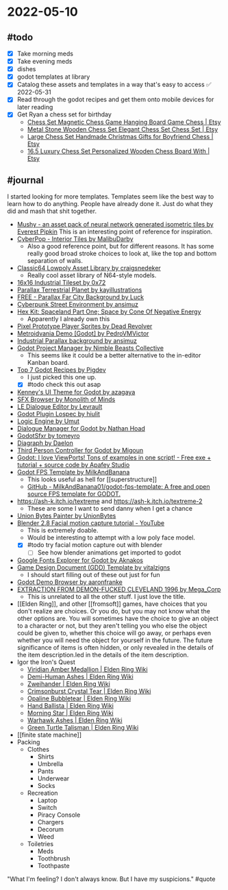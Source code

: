# 2022-05-10
## #todo 
- [x] Take morning meds
- [x] Take evening meds
- [x] dishes
- [x] godot templates at library
- [x] Catalog these assets and templates in a way that's easy to access ✅ 2022-05-31
- [x] Read through the godot recipes and get them onto mobile devices for later reading
- [x] Get Ryan a chess set for birthday
	- [Chess Set Magnetic Chess Game Hanging Board Game Chess | Etsy](https://www.etsy.com/listing/660083026/chess-set-magnetic-chess-game-hanging?ga_order=most_relevant&ga_search_type=all&ga_view_type=gallery&ga_search_query=chess+set&ref=sr_gallery-2-13&frs=1&bes=1&sts=1)
	- [Metal Stone Wooden Chess Set Elegant Chess Set Chess Set | Etsy](https://www.etsy.com/listing/993742693/metal-stone-wooden-chess-set-elegant?ga_order=most_relevant&ga_search_type=all&ga_view_type=gallery&ga_search_query=chess+sets+with+board&ref=sc_gallery-1-1&frs=1&plkey=0caf6409eff90280518333c98d5fe696594587ab%3A993742693)
	- [Large Chess Set Handmade Christmas Gifts for Boyfriend Chess | Etsy](https://www.etsy.com/listing/1099735567/large-chess-set-handmade-christmas-gifts?ga_order=most_relevant&ga_search_type=all&ga_view_type=gallery&ga_search_query=chess+sets+with+board&ref=sc_gallery-1-2&pro=1&frs=1&plkey=b98783b9f5e1c7ac3098a68eccdd7e1bf6842676%3A1099735567)
	- [16.5 Luxury Chess Set Personalized Wooden Chess Board With | Etsy](https://www.etsy.com/listing/1085824224/165-luxury-chess-set-personalized-wooden?ga_order=most_relevant&ga_search_type=all&ga_view_type=gallery&ga_search_query=chess+sets+with+board&ref=sr_gallery-1-8&frs=1&bes=1)


## #journal
I started looking for more templates. Templates seem like the best way to learn how to do anything. People have already done it. Just do what they did and mash that shit together.
- [Mushy - an asset pack of neural network generated isometric tiles by Everest Pipkin](https://everestpipkin.itch.io/mushy)
	This is an interesting point of reference for inspiration.
- [CyberPop - Interior Tiles by MalibuDarby](https://malibudarby.itch.io/cyberpop-interior-tiles)
	- Also a good reference point, but for different reasons. It has some really good broad stroke choices to look at, like the top and bottom separation of walls.
- [Classic64 Lowpoly Asset Library by craigsnedeker](https://craigsnedeker.itch.io/classic64-asset-library)
	- Really cool asset library of N64-style models.
- [16x16 Industrial Tileset by 0x72](https://0x72.itch.io/16x16-industrial-tileset)
- [Parallax Terrestrial Planet by kayillustrations](https://kayillustrations.itch.io/parallax-terrestrial-planet)
- [FREE - Parallax Far City Background by Luck](https://lucky-loops.itch.io/parallax-city-background)
- [Cyberpunk Street Environment by ansimuz](https://ansimuz.itch.io/cyberpunk-street-environment)
- [Hex Kit: Spaceland Part One; Space by Cone Of Negative Energy](https://cone.itch.io/spaceland)
	- Apparently I already own this
- [Pixel Prototype Player Sprites by Dead Revolver](https://deadrevolver.itch.io/pixel-prototype-player-sprites)
- [Metroidvania Demo [Godot] by PedroVMVictor](https://pedrovmvictor.itch.io/metroidvania-demo-godot)
- [Industrial Parallax background by ansimuz](https://ansimuz.itch.io/industrial-parallax-background)
- [Godot Project Manager by Nimble Beasts Collective](https://nimblebeastscollective.itch.io/godot-project-manager)
	- This seems like it could be a better alternative to the in-editor Kanban board.
- [Top 7 Godot Recipes by Pigdev](https://pigdev.itch.io/top-7-godot-recipes)
	- I just picked this one up.
	- [x] #todo check this out asap
- [Kenney's UI Theme for Godot by azagaya](https://azagaya.itch.io/kenneys-ui-theme)
- [SFX Browser by Monolith of Minds](https://resolutiion.itch.io/sfx-browser)
- [LE Dialogue Editor by Levrault](https://levrault.itch.io/le-dialogue-editor)
- [Godot Plugin Lospec by hiulit](https://hiulit.itch.io/godot-plugin-lospec)
- [Logic Engine by Umut](https://umutsevdi.itch.io/logic-engine)
- [Dialogue Manager for Godot by Nathan Hoad](https://nathanhoad.itch.io/godot-dialogue-manager)
- [GodotSfxr by tomeyro](https://tomeyro.itch.io/godot-sfxr)
- [Diagraph by Daelon](https://daelon.itch.io/diagraph)
- [Third Person Controller for Godot by Migoun](https://migoun.itch.io/3rd-person-controller)
- [Godot: I love ViewPorts! Tons of examples in one script! - Free exe + tutorial + source code by Apafey Studio](https://apafey.itch.io/i-love-viewports)
- [Godot FPS Template by MilkAndBanana](https://milkandbanana.itch.io/godot-fps-template)
	- This looks useful as hell for [[superstructure]]
	- [GitHub - MilkAndBanana01/godot-fps-template: A free and open source FPS template for GODOT.](https://github.com/MilkAndBanana01/godot-fps-template) 
- https://ash-k.itch.io/textreme and https://ash-k.itch.io/textreme-2
	- These are some I want to send danny when I get a chance
- [Union Bytes Painter by UnionBytes](https://unionbytes.itch.io/union-bytes-painter)
- [Blender 2.8 Facial motion capture tutorial - YouTube](https://www.youtube.com/watch?v=uNK8S19OSmA)
	- This is extremely doable.
	- Would be interesting to attempt with a low poly face model.
	- [x] #todo try facial motion capture out with blender 
		- [ ] See how blender animations get imported to godot
- [Google Fonts Explorer for Godot by Aknakos](https://christinoleo.itch.io/google-fonts-explorer-for-godot)
- [Game Design Document (GDD) Template by vitalzigns](https://vitalzigns.itch.io/gdd)
	- I should start filling out of these out just for fun
- [Godot Demo Browser by aaronfranke](https://aaronfranke.itch.io/godot-demo-browser)
- [EXTRACTION FROM DEMON-FUCKED CLEVELAND 1996 by Mega_Corp](https://mega-corp.itch.io/efdfc1996)
	- This is unrelated to all the other stuff. I just love the title.
- [[Elden Ring]], and other [[fromsoft]] games, have choices that you don't realize are choices. Or you do, but you may not know what the other options are. You will sometimes have the choice to give an object to a character or not, but they aren't telling you who else the object could be given to, whether this choice will go away, or perhaps even whether you will need the object for yourself in the future. The future significance of items is often hidden, or only revealed in the details of the item description.led in the details of the item description. 
- Igor the Iron's Quest
	- [Viridian Amber Medallion | Elden Ring Wiki](https://eldenring.wiki.fextralife.com/Viridian+Amber+Medallion)
	- [Demi-Human Ashes | Elden Ring Wiki](https://eldenring.wiki.fextralife.com/Demi-Human+Ashes)
	- [Zweihander | Elden Ring Wiki](https://eldenring.wiki.fextralife.com/Zweihander)
	- [Crimsonburst Crystal Tear | Elden Ring Wiki](https://eldenring.wiki.fextralife.com/Crimsonburst+Crystal+Tear)
	- [Opaline Bubbletear | Elden Ring Wiki](https://eldenring.wiki.fextralife.com/Opaline+Bubbletear)
	- [Hand Ballista | Elden Ring Wiki](https://eldenring.wiki.fextralife.com/Hand+Ballista)
	- [Morning Star | Elden Ring Wiki](https://eldenring.wiki.fextralife.com/Morning+Star)
	- [Warhawk Ashes | Elden Ring Wiki](https://eldenring.wiki.fextralife.com/Warhawk+Ashes)
	- [Green Turtle Talisman | Elden Ring Wiki](https://eldenring.wiki.fextralife.com/Green+Turtle+Talisman)
- [[finite state machine]]
- Packing
	- Clothes
		- Shirts
		- Umbrella
		- Pants
		- Underwear
		- Socks
	- Recreation
		- Laptop
		- Switch
		- Piracy Console
		- Chargers
		- Decorum
		- Weed
	- Toiletries
		- Meds
		- Toothbrush
		- Toothpaste

"What I'm feeling? I don't always know. But I have my suspicions." #quote

